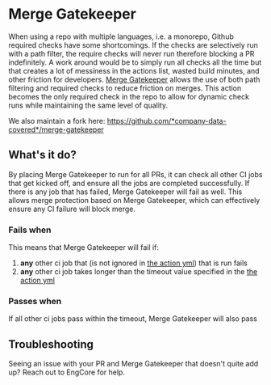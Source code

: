 # Merge Gatekeeper

When using a repo with multiple languages, i.e. a monorepo, Github required checks have some shortcomings. If the checks are selectively
run with a path filter, the require checks will never run therefore blocking a PR indefinitely. A work around would be to simply run
all checks all the time but that creates a lot of messiness in the actions list, wasted build minutes, and other friction for developers.
[Merge Gatekeeper](https://github.com/upsidr/merge-gatekeeper) allows the use of both path filtering and required checks to reduce
friction on merges. This action becomes the only required check in the repo to allow for dynamic check runs while maintaining the
same level of quality.

We also maintain a fork here: https://github.com/*company-data-covered*/merge-gatekeeper

## What's it do?

By placing Merge Gatekeeper to run for all PRs, it can check all other CI jobs that get kicked off, and ensure all the
jobs are completed successfully. If there is any job that has failed, Merge Gatekeeper will fail as well. This allows
merge protection based on Merge Gatekeeper, which can effectively ensure any CI failure will block merge.

### Fails when

This means that Merge Gatekeeper will fail if:

1. **any** other ci job that (is not ignored in [the action yml](../../.github/workflows/merge-gatekeeper.yml)) that is run fails
2. **any** other ci job takes longer than the timeout value specified in the [the action yml](../../.github/workflows/merge-gatekeeper.yml)

### Passes when

If all other ci jobs pass within the timeout, Merge Gatekeeper will also pass

## Troubleshooting

Seeing an issue with your PR and Merge Gatekeeper that doesn't quite add up? Reach out to EngCore for help.
